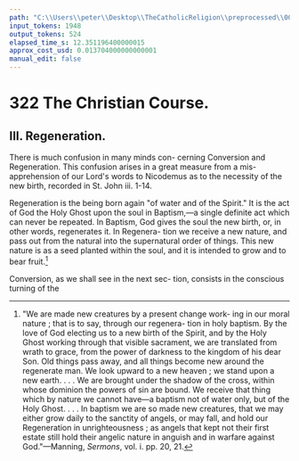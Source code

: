 ```yaml
---
path: "C:\\Users\\peter\\Desktop\\TheCatholicReligion\\preprocessed\\00341.jpg"
input_tokens: 1948
output_tokens: 524
elapsed_time_s: 12.351196400000015
approx_cost_usd: 0.013704000000000001
manual_edit: false
---
```

# 322 The Christian Course.

## III. Regeneration.

There is much confusion in many minds con-
cerning Conversion and Regeneration. This
confusion arises in a great measure from a mis-
apprehension of our Lord's words to Nicodemus
as to the necessity of the new birth, recorded in
St. John iii. 1-14.

Regeneration is the being born again "of
water and of the Spirit." It is the act of God
the Holy Ghost upon the soul in Baptism,—a
single definite act which can never be repeated.
In Baptism, God gives the soul the new birth,
or, in other words, regenerates it. In Regenera-
tion we receive a new nature, and pass out from
the natural into the supernatural order of things.
This new nature is as a seed planted within the
soul, and it is intended to grow and to bear fruit.[^1]

Conversion, as we shall see in the next sec-
tion, consists in the conscious turning of the

[^1]: "We are made new creatures by a present change work-
ing in our moral nature ; that is to say, through our regenera-
tion in holy baptism. By the love of God electing us to a
new birth of the Spirit, and by the Holy Ghost working
through that visible sacrament, we are translated from wrath
to grace, from the power of darkness to the kingdom of his
dear Son. Old things pass away, and all things become new
around the regenerate man. We look upward to a new
heaven ; we stand upon a new earth. . . . We are
brought under the shadow of the cross, within whose
dominion the powers of sin are bound. We receive that
thing which by nature we cannot have—a baptism not of
water only, but of the Holy Ghost. . . . In baptism
we are so made new creatures, that we may either grow
daily to the sanctity of angels, or may fall, and hold our
Regeneration in unrighteousness ; as angels that kept not
their first estate still hold their angelic nature in anguish
and in warfare against God."—Manning, *Sermons*, vol. i.
pp. 20, 21.